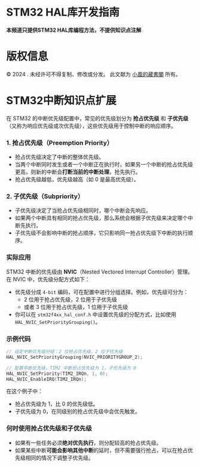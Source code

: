 # STM32 HAL库开发指南
**本频道只提供STM32 HAL库编程方法，不提供知识点注解**

# 版权信息

© 2024 . 未经许可不得复制、修改或分发。 此文献为 [小風的藏書閣](https://t.me/xfp2333) 所有。

# STM32中断知识点扩展

在 STM32 的中断优先级配置中，常见的优先级划分为 **抢占优先级** 和 **子优先级**（又称为响应优先级或次优先级），这些优先级用于控制中断的响应顺序。

### 1. 抢占优先级（Preemption Priority）
- 抢占优先级决定了中断的整体优先级。
- 当两个中断同时发生或者一个中断正在执行时，如果另一个中断的抢占优先级更高，则新的中断会**打断当前的中断处理**，抢先执行。
- 抢占优先级越低，优先级越高（如 0 是最高优先级）。

### 2. 子优先级（Subpriority）
- 子优先级决定了当抢占优先级相同时，哪个中断会先响应。
- 如果两个中断具有相同的抢占优先级，那么系统会根据子优先级来决定哪个中断先执行。
- 子优先级不会影响中断的抢占顺序，它只影响同一抢占优先级下中断的执行顺序。

### 实际应用
STM32 中断的优先级由 **NVIC**（Nested Vectored Interrupt Controller）管理。在 NVIC 中，优先级分配方式如下：

- 优先级分成 `4-bit` 编码，可在配置中进行分组选择。例如，优先级可分为：
  - 2 位用于抢占优先级，2 位用于子优先级
  - 或者 3 位用于抢占优先级，1 位用于子优先级
- 你可以在 `stm32f4xx_hal_conf.h` 中设置优先级的分配方式，比如使用 `HAL_NVIC_SetPriorityGrouping()`。

### 示例代码
```c
// 设定中断优先级分组：2 位抢占优先级，2 位子优先级
HAL_NVIC_SetPriorityGrouping(NVIC_PRIORITYGROUP_2);

// 配置中断优先级，TIM2 中断抢占优先级为 1，子优先级为 0
HAL_NVIC_SetPriority(TIM2_IRQn, 1, 0);
HAL_NVIC_EnableIRQ(TIM2_IRQn);
```

在这个例子中：
- 抢占优先级为 1，比 0 的优先级低。
- 子优先级为 0，在同级别的抢占优先级中会优先触发。

### 何时使用抢占优先级和子优先级
- 如果有一些任务必须**绝对优先执行**，则分配较高的抢占优先级。
- 如果某些中断**可能会影响其他中断**的延时，但不需要强行抢占，可以在抢占优先级相同的情况下调整子优先级。